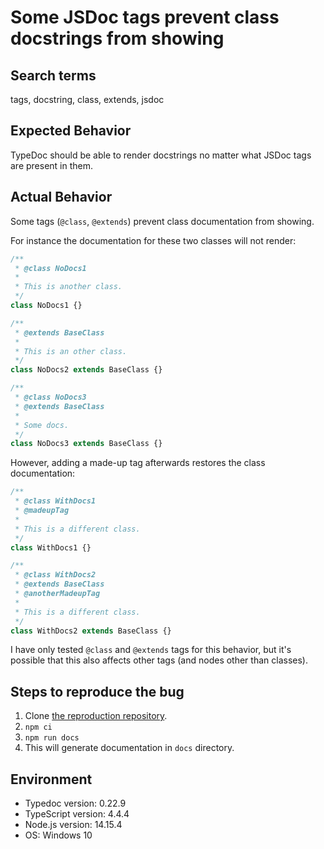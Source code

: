 # Some JSDoc tags prevent class docstrings from showing

## Search terms

tags, docstring, class, extends, jsdoc

## Expected Behavior

TypeDoc should be able to render docstrings no matter what JSDoc tags are
present in them.

## Actual Behavior

Some tags (`@class`, `@extends`) prevent class documentation from showing.

For instance the documentation for these two classes will not render:

```ts
/**
 * @class NoDocs1
 *
 * This is another class.
 */
class NoDocs1 {}

/**
 * @extends BaseClass
 *
 * This is an other class.
 */
class NoDocs2 extends BaseClass {}

/**
 * @class NoDocs3
 * @extends BaseClass
 *
 * Some docs.
 */
class NoDocs3 extends BaseClass {}
```

However, adding a made-up tag afterwards restores the class documentation:

```ts
/**
 * @class WithDocs1
 * @madeupTag
 *
 * This is a different class.
 */
class WithDocs1 {}

/**
 * @class WithDocs2
 * @extends BaseClass
 * @anotherMadeupTag
 *
 * This is a different class.
 */
class WithDocs2 extends BaseClass {}
```

I have only tested `@class` and `@extends` tags for this behavior, but it's
possible that this also affects other tags (and nodes other than classes).

## Steps to reproduce the bug

1. Clone [the reproduction
   repository](https://github.com/ejuda/typedoc-tags-in-docstrings-repro).
2. `npm ci`
3. `npm run docs`
4. This will generate documentation in `docs` directory.

## Environment

-   Typedoc version: 0.22.9
-   TypeScript version: 4.4.4
-   Node.js version: 14.15.4
-   OS: Windows 10
